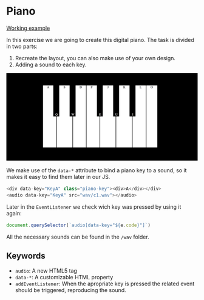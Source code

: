 # Piano

[Working example](https://yhabib.github.io/UI_Exercises/piano/index.html)

In this exercise we are going to create this digital piano. The task is divided in two parts:
1. Recreate the layout, you can also make use of your own design.
2. Adding a sound to each key.

![Piano Design](pic.png)

We make use of the `data-*` attribute to bind a piano key to a sound, so it makes it easy to find them later in our JS.
```javascript
<div data-key="KeyA" class="piano-key"><div>A</div></div>
<audio data-key="KeyA" src="wav/c1.wav"></audio>
```

Later in the `EventListener` we check wich key was pressed by using it again:
```javascript
document.querySelector(`audio[data-key="${e.code}"]`)
```

All the necessary sounds can be found in the `/wav` folder.

## Keywords
* `audio`: A new HTML5 tag
* `data-*`: A customizable HTML property
* `addEventListener`: When the apropriate key is pressed the related event should be triggered, reproducing the sound.
